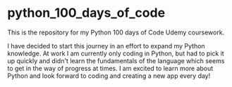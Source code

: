 # python_100_days_of_code
This is the repository for my Python 100 days of Code Udemy coursework. 

I have decided to start this journey in an effort to expand my Python knowledge. At work I am currently only coding in Python, but had to pick it up quickly and didn't learn the fundamentals of the language which seems to get in the way of progress at times. I am excited to learn more about Python and look forward to coding and creating a new app every day!
